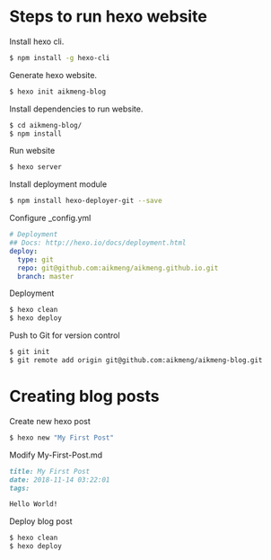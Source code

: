 # Steps to run hexo website
Install hexo cli.

```bash
$ npm install -g hexo-cli
```

Generate hexo website.

```bash
$ hexo init aikmeng-blog
```

Install dependencies to run website.
```bash
$ cd aikmeng-blog/
$ npm install
```

Run website
```bash
$ hexo server
```

Install deployment module
```bash
$ npm install hexo-deployer-git --save
```

Configure _config.yml
```yaml
# Deployment
## Docs: http://hexo.io/docs/deployment.html
deploy:
  type: git
  repo: git@github.com:aikmeng/aikmeng.github.io.git
  branch: master
```

Deployment
```bash
$ hexo clean
$ hexo deploy
```

Push to Git for version control
```bash
$ git init
$ git remote add origin git@github.com:aikmeng/aikmeng-blog.git
```

# Creating blog posts

Create new hexo post
``` bash
$ hexo new "My First Post"
```

Modify My-First-Post.md
```markdown
title: My First Post
date: 2018-11-14 03:22:01
tags:

Hello World!
```

Deploy blog post
```bash
$ hexo clean
$ hexo deploy
```